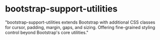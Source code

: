 # bootstrap-support-utilities
"bootstrap-support-utilities extends Bootstrap with additional CSS classes for cursor, padding, margin, gaps, and sizing. Offering fine-grained styling control beyond Bootstrap's core utilities."
